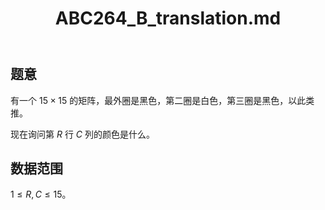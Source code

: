 ﻿---
title: "ABC264_B_translation.md"
tags: []
author: ""
created: ""
---


## 题意

有一个 $15 \times 15$ 的矩阵，最外圈是黑色，第二圈是白色，第三圈是黑色，以此类推。

现在询问第 $R$ 行 $C$ 列的颜色是什么。

## 数据范围

$1 \le R,C \le 15$。

